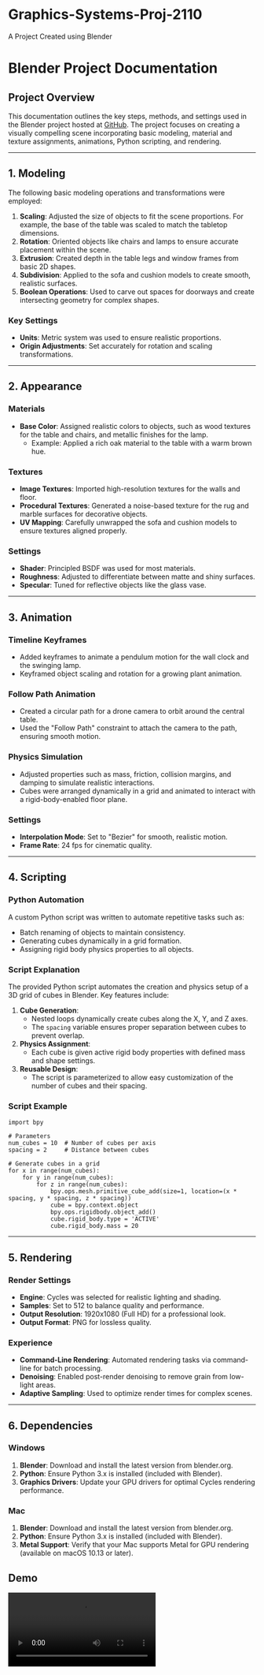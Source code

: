 # Graphics-Systems-Proj-2110

A Project Created using Blender

# Blender Project Documentation

## Project Overview

This documentation outlines the key steps, methods, and settings used in the Blender project hosted at [GitHub](https://github.com/elarry/blender-cli-render?tab=readme-ov-file). The project focuses on creating a visually compelling scene incorporating basic modeling, material and texture assignments, animations, Python scripting, and rendering.

---

## 1. Modeling

The following basic modeling operations and transformations were employed:

1. **Scaling**: Adjusted the size of objects to fit the scene proportions. For example, the base of the table was scaled to match the tabletop dimensions.
2. **Rotation**: Oriented objects like chairs and lamps to ensure accurate placement within the scene.
3. **Extrusion**: Created depth in the table legs and window frames from basic 2D shapes.
4. **Subdivision**: Applied to the sofa and cushion models to create smooth, realistic surfaces.
5. **Boolean Operations**: Used to carve out spaces for doorways and create intersecting geometry for complex shapes.

### Key Settings

- **Units**: Metric system was used to ensure realistic proportions.
- **Origin Adjustments**: Set accurately for rotation and scaling transformations.

---

## 2. Appearance

### Materials

- **Base Color**: Assigned realistic colors to objects, such as wood textures for the table and chairs, and metallic finishes for the lamp.
    - Example: Applied a rich oak material to the table with a warm brown hue.

### Textures

- **Image Textures**: Imported high-resolution textures for the walls and floor.
- **Procedural Textures**: Generated a noise-based texture for the rug and marble surfaces for decorative objects.
- **UV Mapping**: Carefully unwrapped the sofa and cushion models to ensure textures aligned properly.

### Settings

- **Shader**: Principled BSDF was used for most materials.
- **Roughness**: Adjusted to differentiate between matte and shiny surfaces.
- **Specular**: Tuned for reflective objects like the glass vase.

---

## 3. Animation

### Timeline Keyframes

- Added keyframes to animate a pendulum motion for the wall clock and the swinging lamp.
- Keyframed object scaling and rotation for a growing plant animation.

### Follow Path Animation

- Created a circular path for a drone camera to orbit around the central table.
- Used the "Follow Path" constraint to attach the camera to the path, ensuring smooth motion.

### Physics Simulation

- Adjusted properties such as mass, friction, collision margins, and damping to simulate realistic interactions.
- Cubes were arranged dynamically in a grid and animated to interact with a rigid-body-enabled floor plane.

### Settings

- **Interpolation Mode**: Set to "Bezier" for smooth, realistic motion.
- **Frame Rate**: 24 fps for cinematic quality.

---

## 4. Scripting

### Python Automation

A custom Python script was written to automate repetitive tasks such as:

- Batch renaming of objects to maintain consistency.
- Generating cubes dynamically in a grid formation.
- Assigning rigid body physics properties to all objects.

### Script Explanation

The provided Python script automates the creation and physics setup of a 3D grid of cubes in Blender. Key features include:

1. **Cube Generation**:
    - Nested loops dynamically create cubes along the X, Y, and Z axes.
    - The `spacing` variable ensures proper separation between cubes to prevent overlap.
2. **Physics Assignment**:
    - Each cube is given active rigid body properties with defined mass and shape settings.
3. **Reusable Design**:
    - The script is parameterized to allow easy customization of the number of cubes and their spacing.

### Script Example

```
import bpy

# Parameters
num_cubes = 10  # Number of cubes per axis
spacing = 2     # Distance between cubes

# Generate cubes in a grid
for x in range(num_cubes):
    for y in range(num_cubes):
        for z in range(num_cubes):
            bpy.ops.mesh.primitive_cube_add(size=1, location=(x * spacing, y * spacing, z * spacing))
            cube = bpy.context.object
            bpy.ops.rigidbody.object_add()
            cube.rigid_body.type = 'ACTIVE'
            cube.rigid_body.mass = 20
```

---

## 5. Rendering

### Render Settings

- **Engine**: Cycles was selected for realistic lighting and shading.
- **Samples**: Set to 512 to balance quality and performance.
- **Output Resolution**: 1920x1080 (Full HD) for a professional look.
- **Output Format**: PNG for lossless quality.

### Experience

- **Command-Line Rendering**: Automated rendering tasks via command-line for batch processing.
- **Denoising**: Enabled post-render denoising to remove grain from low-light areas.
- **Adaptive Sampling**: Used to optimize render times for complex scenes.

---

## 6. Dependencies

### Windows

1. **Blender**: Download and install the latest version from blender.org.
2. **Python**: Ensure Python 3.x is installed (included with Blender).
3. **Graphics Drivers**: Update your GPU drivers for optimal Cycles rendering performance.

### Mac

1. **Blender**: Download and install the latest version from blender.org.
2. **Python**: Ensure Python 3.x is installed (included with Blender).
3. **Metal Support**: Verify that your Mac supports Metal for GPU rendering (available on macOS 10.13 or later).

## Demo

![Alt text](Blender-proj.mp4)

